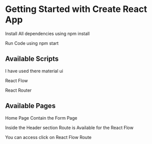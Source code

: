 # Getting Started with Create React App

Install All dependencies using npm install

Run Code using npm start


## Available Scripts
I have used there material ui

React Flow

React Router 

## Available Pages
Home Page Contain the Form Page

Inside the Header section Route is Available for the React Flow

You can access click on React Flow Route







